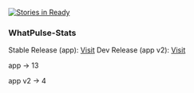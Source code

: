 [![Stories in Ready](https://badge.waffle.io/wopian/whatpulse-stats.png?label=ready&title=Ready)](https://waffle.io/wopian/whatpulse-stats)

### WhatPulse-Stats
Stable Release (app): [Visit](http://whatpulse.jamesharris.net)
Dev Release (app v2): [Visit](http://4.boomcraft.co.uk)


app -> 13

app v2 -> 4
